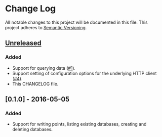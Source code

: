 # Change Log

All notable changes to this project will be documented in this file.
This project adheres to [Semantic Versioning][semver].

## [Unreleased]
### Added
- Support for querying data ([#1][issue-1]).
- Support setting of configuration options for the underlying HTTP
  client ([#4][issue-4]).
- This CHANGELOG file.

## [0.1.0] - 2016-05-05
### Added
- Support for writing points, listing existing databases, creating and
  deleting databases.

[semver]: http://semver.org/

[Unreleased]: https://github.com/mnuessler/influxdb-clojure/compare/v0.1.0...HEAD

[issue-1]: https://github.com/mnuessler/influxdb-clojure/issues/1
[issue-4]: https://github.com/mnuessler/influxdb-clojure/issues/4
